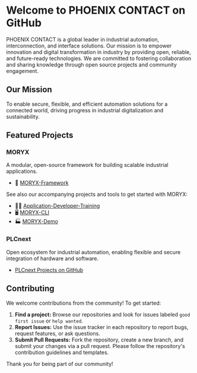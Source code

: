 # Welcome to PHOENIX CONTACT on GitHub

PHOENIX CONTACT is a global leader in industrial automation, interconnection, and interface solutions. Our mission is to empower innovation and digital transformation in industry by providing open, reliable, and future-ready technologies. We are committed to fostering collaboration and sharing knowledge through open source projects and community engagement.

## Our Mission

To enable secure, flexible, and efficient automation solutions for a connected world, driving progress in industrial digitalization and sustainability.

## Featured Projects

### MORYX

A modular, open-source framework for building scalable industrial applications.

- 🚀 [MORYX-Framework](https://github.com/PHOENIXCONTACT/MORYX-Framework)

See also our accompanying projects and tools to get started with MORYX:
- 🧑‍🎓 [Application-Developer-Training](https://github.com/PHOENIXCONTACT/Application-Developer-Training)
- 🖥️ [MORYX-CLI](https://github.com/PHOENIXCONTACT/MORYX-CLI)
- 🏭 [MORYX-Demo](https://github.com/PHOENIXCONTACT/MORYX-Demo)

### PLCnext

Open ecosystem for industrial automation, enabling flexible and secure integration of hardware and software.

- [PLCnext Projects on GitHub](https://github.com/plcnext)

## Contributing

We welcome contributions from the community! To get started:

1. **Find a project:** Browse our repositories and look for issues labeled `good first issue` or `help wanted`.
2. **Report Issues:** Use the issue tracker in each repository to report bugs, request features, or ask questions.
3. **Submit Pull Requests:** Fork the repository, create a new branch, and submit your changes via a pull request. Please follow the repository's contribution guidelines and templates.

Thank you for being part of our community!
